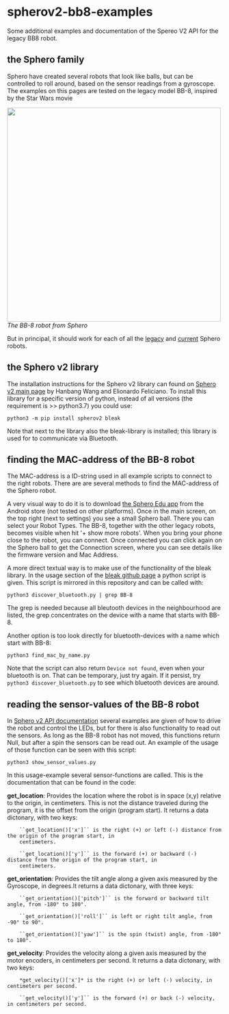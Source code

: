 # spherov2-bb8-examples
Some additional examples and documentation of the Spereo V2 API for the legacy BB8 robot.

## the Sphero family

Sphero have created several robots that look like balls, but can be controlled to roll around, based on the sensor readings from a gyroscope. The examples on this pages are tested on the legacy model BB-8, inspired by the Star Wars movie

<html><img src=https://cdn.shopify.com/s/files/1/0306/6419/6141/files/photo-bb8-b_w.jpg?v=1713374234 height=500><br><i>The BB-8 robot from Sphero</i></html>

But in principal, it should work for each of all the [legacy](https://sphero.com/pages/legacy-products) and [current](https://sphero.com/collections/coding-robots/type_robot) Sphero robots.

## the Sphero v2 library

The installation instructions for the Sphero v2 library can found on [Sphero v2 main page](https://spherov2.readthedocs.io/en/latest/index.html) by Hanbang Wang and Elionardo Feliciano. 
To install this library for a specific version of python, instead of all versions (the requirement is >> python3.7) you could use:

`python3 -m pip install spherov2 bleak`

Note that next to the library also the bleak-library is installed; this library is used for to communicate via Bluetooth.

## finding the MAC-address of the BB-8 robot

The MAC-address is a ID-string used in all example scripts to connect to the right robots. There are are several methods to find the MAC-address of the Sphero robot.

A very visual way to do it is to download [the Sphero Edu app](https://sphero.com/pages/apps) from the Android store (not tested on other platforms). Once in the main screen, on the top right (next to settings) you see a small Sphero ball. There you can select your Robot Types. The BB-8, together with the other legacy robots, becomes visible when hit '+ show more robots'. When you bring your phone close to the robot, you can connect. Once connected you can click again on the Sphero ball to get the Connection screen, where you can see details like the firmware version and Mac Address.

A more direct textual way is to make use of the functionality of the bleak library. In the usage section of the [bleak github page](https://github.com/hbldh/bleak/) a python script is given. This script is mirrored in this repository and can be called with: 

`python3 discover_bluetooth.py | grep BB-8`

The grep is needed because all bleutooth devices in the neighbourhood are listed, the grep concentrates on the device with a name that starts with BB-8.

Another option is too look directly for bluetooth-devices with a name which start with BB-8:

`python3 find_mac_by_name.py`

Note that the script can also return <code>Device not found</code>, even when your bluetooth is on. That can be temporary, just try again. If it persist, try <code>python3 discover_bluetooth.py</code> to see which bluetooth devices are around.

## reading the sensor-values of the BB-8 robot

In [Sphero v2 API documentation](https://spherov2.readthedocs.io/en/latest/sphero_edu.html) several examples are given of how to drive the robot and control the LEDs, but for there is also functionality to read out the sensors. 
As long as the BB-8 robot has not moved, this functions return Null, but after a spin the sensors can be read out. An example of the usage of those function can be seen with this script:

`python3 show_sensor_values.py`

In this usage-example several sensor-functions are called. This is the documentation that can be found in the code:

**get_location**: Provides the location where the robot is in space (x,y) relative to the origin, in centimeters. This is not
        the distance traveled during the program, it is the offset from the origin (program start). It returns a data dictonary, with two keys:

        ``get_location()['x']`` is the right (+) or left (-) distance from the origin of the program start, in
        centimeters.

        ``get_location()['y']`` is the forward (+) or backward (-) distance from the origin of the program start, in
        centimeters.

**get_orientation**: Provides the tilt angle along a given axis measured by the Gyroscope, in degrees.It returns a data dictonary, with three keys:

        ``get_orientation()['pitch']`` is the forward or backward tilt angle, from -180° to 180°.

        ``get_orientation()['roll']`` is left or right tilt angle, from -90° to 90°.

        ``get_orientation()['yaw']`` is the spin (twist) angle, from -180° to 180°.

**get_velocity**: Provides the velocity along a given axis measured by the motor encoders, in centimeters per second. It returns a data dictonary, with two keys:

        *get_velocity()['x']* is the right (+) or left (-) velocity, in centimeters per second.

        ``get_velocity()['y']`` is the forward (+) or back (-) velocity, in centimeters per second.

